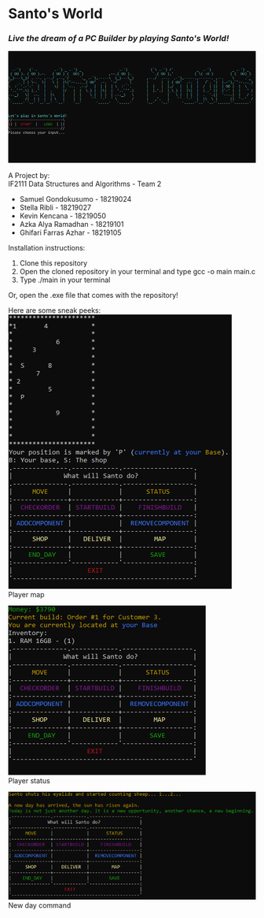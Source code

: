 # Santo's World

### *Live the dream of a PC Builder by playing Santo's World!*

![img](https://github.com/f1reboywatergrl/tubes-alstrukdat-kel2/blob/main/Dokumen/Dokumentasi/startmenu.PNG)

A Project by:  
IF2111 Data Structures and Algorithms - Team 2    
* Samuel Gondokusumo - 18219024  
* Stella Ribli - 18219027  
* Kevin Kencana - 18219050  
* Azka Alya Ramadhan - 18219101
* Ghifari Farras Azhar - 18219105

Installation instructions:  
1. Clone this repository  
2. Open the cloned repository in your terminal and type gcc -o main main.c
3. Type ./main in your terminal  

Or, open the .exe file that comes with the repository!  

Here are some sneak peeks:  
![img](https://github.com/f1reboywatergrl/tubes-alstrukdat-kel2/blob/main/Dokumen/Dokumentasi/map.PNG)  
Player map  

![img](https://github.com/f1reboywatergrl/tubes-alstrukdat-kel2/blob/main/Dokumen/Dokumentasi/status.PNG)  
Player status

![img](https://github.com/f1reboywatergrl/tubes-alstrukdat-kel2/blob/main/Dokumen/Dokumentasi/Endday.PNG)  
New day command
